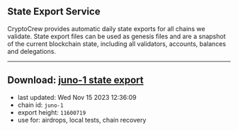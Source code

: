 ## State Export Service
CryptoCrew provides automatic daily state exports for all chains we validate. State export files can be used as genesis files and are a snapshot of the current blockchain state, including all validators, accounts, balances and delegations.

---
**Download: [juno-1 state export](https://dl.ccvalidators.com/SERVICE/juno/juno-1_export_11600719.json)**
---

- last updated: Wed Nov 15 2023 12:36:09
- chain id: `juno-1`
- export height: `11600719`
- use for: airdrops, local tests, chain recovery
